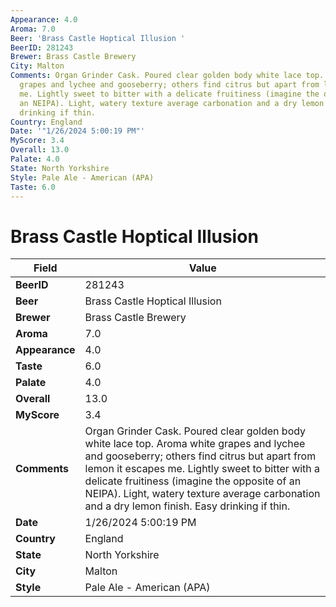 ```yaml
---
Appearance: 4.0
Aroma: 7.0
Beer: 'Brass Castle Hoptical Illusion '
BeerID: 281243
Brewer: Brass Castle Brewery
City: Malton
Comments: Organ Grinder Cask. Poured clear golden body white lace top. Aroma white
  grapes and lychee and gooseberry; others find citrus but apart from lemon it escapes
  me. Lightly sweet to bitter with a delicate fruitiness (imagine the opposite of
  an NEIPA). Light, watery texture average carbonation and a dry lemon finish. Easy
  drinking if thin.
Country: England
Date: '"1/26/2024 5:00:19 PM"'
MyScore: 3.4
Overall: 13.0
Palate: 4.0
State: North Yorkshire
Style: Pale Ale - American (APA)
Taste: 6.0
---
```


# Brass Castle Hoptical Illusion 

| Field         | Value |
|---------------|-------|
| **BeerID** | 281243 |
| **Beer** | Brass Castle Hoptical Illusion  |
| **Brewer** | Brass Castle Brewery |
| **Aroma** | 7.0 |
| **Appearance** | 4.0 |
| **Taste** | 6.0 |
| **Palate** | 4.0 |
| **Overall** | 13.0 |
| **MyScore** | 3.4 |
| **Comments** | Organ Grinder Cask. Poured clear golden body white lace top. Aroma white grapes and lychee and gooseberry; others find citrus but apart from lemon it escapes me. Lightly sweet to bitter with a delicate fruitiness (imagine the opposite of an NEIPA). Light, watery texture average carbonation and a dry lemon finish. Easy drinking if thin. |
| **Date** | 1/26/2024 5:00:19 PM |
| **Country** | England |
| **State** | North Yorkshire |
| **City** | Malton |
| **Style** | Pale Ale - American (APA) |
